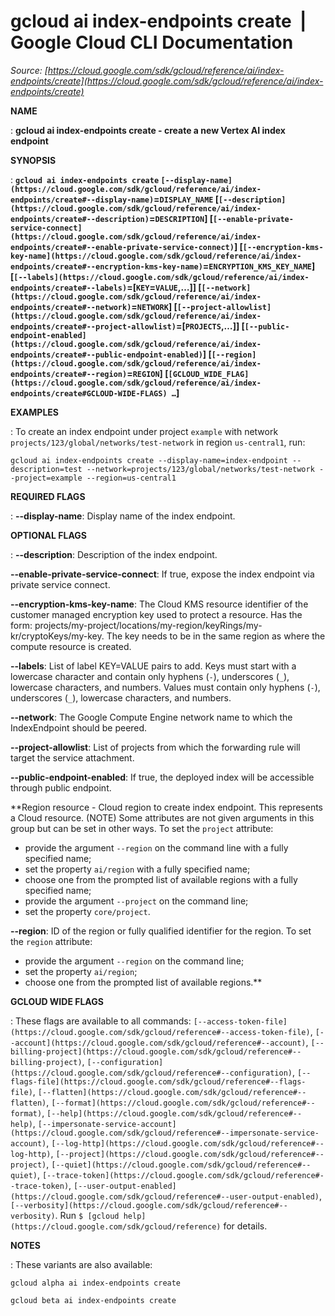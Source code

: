 # gcloud ai index-endpoints create  |  Google Cloud CLI Documentation

*Source: [https://cloud.google.com/sdk/gcloud/reference/ai/index-endpoints/create](https://cloud.google.com/sdk/gcloud/reference/ai/index-endpoints/create)*

**NAME**

: **gcloud ai index-endpoints create - create a new Vertex AI index endpoint**

**SYNOPSIS**

: **`gcloud ai index-endpoints create` `[--display-name](https://cloud.google.com/sdk/gcloud/reference/ai/index-endpoints/create#--display-name)`=`DISPLAY_NAME` [`[--description](https://cloud.google.com/sdk/gcloud/reference/ai/index-endpoints/create#--description)`=`DESCRIPTION`] [`[--enable-private-service-connect](https://cloud.google.com/sdk/gcloud/reference/ai/index-endpoints/create#--enable-private-service-connect)`] [`[--encryption-kms-key-name](https://cloud.google.com/sdk/gcloud/reference/ai/index-endpoints/create#--encryption-kms-key-name)`=`ENCRYPTION_KMS_KEY_NAME`] [`[--labels](https://cloud.google.com/sdk/gcloud/reference/ai/index-endpoints/create#--labels)`=[`KEY`=`VALUE`,…]] [`[--network](https://cloud.google.com/sdk/gcloud/reference/ai/index-endpoints/create#--network)`=`NETWORK`] [`[--project-allowlist](https://cloud.google.com/sdk/gcloud/reference/ai/index-endpoints/create#--project-allowlist)`=[`PROJECTS`,…]] [`[--public-endpoint-enabled](https://cloud.google.com/sdk/gcloud/reference/ai/index-endpoints/create#--public-endpoint-enabled)`] [`[--region](https://cloud.google.com/sdk/gcloud/reference/ai/index-endpoints/create#--region)`=`REGION`] [`[GCLOUD_WIDE_FLAG](https://cloud.google.com/sdk/gcloud/reference/ai/index-endpoints/create#GCLOUD-WIDE-FLAGS) …`]**

**EXAMPLES**

: To create an index endpoint under project `example` with network
`projects/123/global/networks/test-network` in region
`us-central1`, run:

```
gcloud ai index-endpoints create --display-name=index-endpoint --description=test --network=projects/123/global/networks/test-network --project=example --region=us-central1
```

**REQUIRED FLAGS**

: **--display-name**:
Display name of the index endpoint.

**OPTIONAL FLAGS**

: **--description**:
Description of the index endpoint.

**--enable-private-service-connect**:
If true, expose the index endpoint via private service connect.

**--encryption-kms-key-name**:
The Cloud KMS resource identifier of the customer managed encryption key used to
protect a resource. Has the form:
projects/my-project/locations/my-region/keyRings/my-kr/cryptoKeys/my-key.
The key needs to be in the same region as where the compute resource is created.

**--labels**:
List of label KEY=VALUE pairs to add.
Keys must start with a lowercase character and contain only hyphens
(`-`), underscores (`_`), lowercase characters, and
numbers. Values must contain only hyphens (`-`), underscores
(`_`), lowercase characters, and numbers.

**--network**:
The Google Compute Engine network name to which the IndexEndpoint should be
peered.

**--project-allowlist**:
List of projects from which the forwarding rule will target the service
attachment.

**--public-endpoint-enabled**:
If true, the deployed index will be accessible through public endpoint.

**Region resource - Cloud region to create index endpoint. This represents a Cloud
resource. (NOTE) Some attributes are not given arguments in this group but can
be set in other ways.
To set the `project` attribute:

- provide the argument `--region` on the command line with a fully
specified name;
- set the property `ai/region` with a fully specified name;
- choose one from the prompted list of available regions with a fully specified
name;
- provide the argument `--project` on the command line;
- set the property `core/project`.

**--region**:
ID of the region or fully qualified identifier for the region.
To set the `region` attribute:

- provide the argument `--region` on the command line;
- set the property `ai/region`;
- choose one from the prompted list of available regions.**

**GCLOUD WIDE FLAGS**

: These flags are available to all commands: `[--access-token-file](https://cloud.google.com/sdk/gcloud/reference#--access-token-file)`,
`[--account](https://cloud.google.com/sdk/gcloud/reference#--account)`, `[--billing-project](https://cloud.google.com/sdk/gcloud/reference#--billing-project)`,
`[--configuration](https://cloud.google.com/sdk/gcloud/reference#--configuration)`,
`[--flags-file](https://cloud.google.com/sdk/gcloud/reference#--flags-file)`,
`[--flatten](https://cloud.google.com/sdk/gcloud/reference#--flatten)`, `[--format](https://cloud.google.com/sdk/gcloud/reference#--format)`, `[--help](https://cloud.google.com/sdk/gcloud/reference#--help)`, `[--impersonate-service-account](https://cloud.google.com/sdk/gcloud/reference#--impersonate-service-account)`,
`[--log-http](https://cloud.google.com/sdk/gcloud/reference#--log-http)`,
`[--project](https://cloud.google.com/sdk/gcloud/reference#--project)`, `[--quiet](https://cloud.google.com/sdk/gcloud/reference#--quiet)`, `[--trace-token](https://cloud.google.com/sdk/gcloud/reference#--trace-token)`, `[--user-output-enabled](https://cloud.google.com/sdk/gcloud/reference#--user-output-enabled)`,
`[--verbosity](https://cloud.google.com/sdk/gcloud/reference#--verbosity)`.
Run `$ [gcloud help](https://cloud.google.com/sdk/gcloud/reference)` for details.

**NOTES**

: These variants are also available:

```
gcloud alpha ai index-endpoints create
```

```
gcloud beta ai index-endpoints create
```